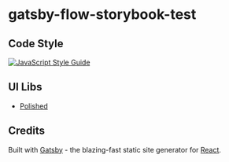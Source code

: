 # gatsby-flow-storybook-test

## Code Style

[![JavaScript Style Guide](https://cdn.rawgit.com/standard/standard/master/badge.svg)](https://github.com/standard/standard)

## UI Libs

- [Polished](https://polished.js.org)

## Credits

Built with [Gatsby](https://www.gatsbyjs.org/) - the blazing-fast static site generator for [React](https://facebook.github.io/react/).
